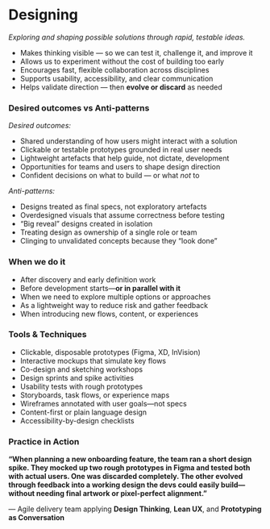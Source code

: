 # Designing
*Exploring and shaping possible solutions through rapid, testable ideas.*
* Makes thinking visible — so we can test it, challenge it, and improve it
* Allows us to experiment without the cost of building too early
* Encourages fast, flexible collaboration across disciplines
* Supports usability, accessibility, and clear communication
* Helps validate direction — then **evolve or discard** as needed


###  Desired outcomes vs  Anti-patterns
*Desired outcomes:*
* Shared understanding of how users might interact with a solution
* Clickable or testable prototypes grounded in real user needs
* Lightweight artefacts that help guide, not dictate, development
* Opportunities for teams and users to shape design direction
* Confident decisions on what to build — or what *not* to

*Anti-patterns:*
* Designs treated as final specs, not exploratory artefacts
* Overdesigned visuals that assume correctness before testing
* “Big reveal” designs created in isolation
* Treating design as ownership of a single role or team
* Clinging to unvalidated concepts because they “look done”


### When we do it
* After discovery and early definition work
* Before development starts—**or in parallel with it**
* When we need to explore multiple options or approaches
* As a lightweight way to reduce risk and gather feedback
* When introducing new flows, content, or experiences


### Tools & Techniques
* Clickable, disposable prototypes (Figma, XD, InVision)
* Interactive mockups that simulate key flows
* Co-design and sketching workshops
* Design sprints and spike activities
* Usability tests with rough prototypes
* Storyboards, task flows, or experience maps
* Wireframes annotated with user goals—not specs
* Content-first or plain language design
* Accessibility-by-design checklists


### Practice in Action
**“When planning a new onboarding feature, the team ran a short design spike. They mocked up two rough prototypes in Figma and tested both with actual users. One was discarded completely. The other evolved through feedback into a working design the devs could easily build—without needing final artwork or pixel-perfect alignment.”**

 — Agile delivery team applying **Design Thinking**, **Lean UX**, and **Prototyping as Conversation**

